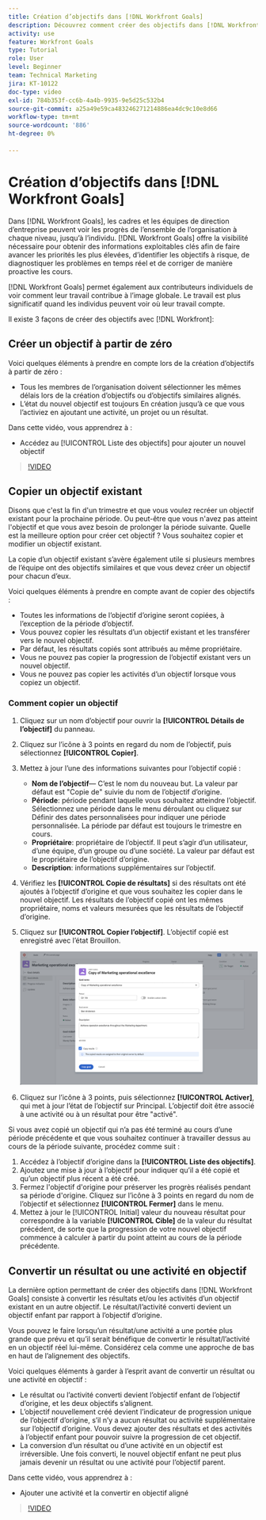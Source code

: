 ```yaml
---
title: Création d’objectifs dans [!DNL Workfront Goals]
description: Découvrez comment créer des objectifs dans [!DNL Workfront Goals] en utilisant trois options différentes.
activity: use
feature: Workfront Goals
type: Tutorial
role: User
level: Beginner
team: Technical Marketing
jira: KT-10122
doc-type: video
exl-id: 784b353f-cc6b-4a4b-9935-9e5d25c532b4
source-git-commit: a25a49e59ca483246271214886ea4dc9c10e8d66
workflow-type: tm+mt
source-wordcount: '886'
ht-degree: 0%

---
```


# Création d’objectifs dans [!DNL Workfront Goals]

Dans [!DNL Workfront Goals], les cadres et les équipes de direction d’entreprise peuvent voir les progrès de l’ensemble de l’organisation à chaque niveau, jusqu’à l’individu. [!DNL Workfront Goals] offre la visibilité nécessaire pour obtenir des informations exploitables clés afin de faire avancer les priorités les plus élevées, d’identifier les objectifs à risque, de diagnostiquer les problèmes en temps réel et de corriger de manière proactive les cours.

[!DNL Workfront Goals] permet également aux contributeurs individuels de voir comment leur travail contribue à l’image globale. Le travail est plus significatif quand les individus peuvent voir où leur travail compte.

Il existe 3 façons de créer des objectifs avec [!DNL Workfront]:

## Créer un objectif à partir de zéro

Voici quelques éléments à prendre en compte lors de la création d’objectifs à partir de zéro :

* Tous les membres de l’organisation doivent sélectionner les mêmes délais lors de la création d’objectifs ou d’objectifs similaires alignés.
* L’état du nouvel objectif est toujours En création jusqu’à ce que vous l’activiez en ajoutant une activité, un projet ou un résultat.

Dans cette vidéo, vous apprendrez à :

* Accédez au [!UICONTROL Liste des objectifs] pour ajouter un nouvel objectif

>[!VIDEO](https://video.tv.adobe.com/v/335191/?quality=12&learn=on)

## Copier un objectif existant

Disons que c&#39;est la fin d&#39;un trimestre et que vous voulez recréer un objectif existant pour la prochaine période. Ou peut-être que vous n&#39;avez pas atteint l&#39;objectif et que vous avez besoin de prolonger la période suivante. Quelle est la meilleure option pour créer cet objectif ? Vous souhaitez copier et modifier un objectif existant.

La copie d’un objectif existant s’avère également utile si plusieurs membres de l’équipe ont des objectifs similaires et que vous devez créer un objectif pour chacun d’eux.

Voici quelques éléments à prendre en compte avant de copier des objectifs :

* Toutes les informations de l’objectif d’origine seront copiées, à l’exception de la période d’objectif.
* Vous pouvez copier les résultats d’un objectif existant et les transférer vers le nouvel objectif.
* Par défaut, les résultats copiés sont attribués au même propriétaire.
* Vous ne pouvez pas copier la progression de l’objectif existant vers un nouvel objectif.
* Vous ne pouvez pas copier les activités d’un objectif lorsque vous copiez un objectif.

### Comment copier un objectif

1. Cliquez sur un nom d’objectif pour ouvrir la **[!UICONTROL Détails de l’objectif]** du panneau.
1. Cliquez sur l’icône à 3 points en regard du nom de l’objectif, puis sélectionnez **[!UICONTROL Copier]**.
1. Mettez à jour l’une des informations suivantes pour l’objectif copié :
   * **Nom de l’objectif**— C’est le nom du nouveau but. La valeur par défaut est &quot;Copie de&quot; suivie du nom de l’objectif d’origine.
   * **Période**: période pendant laquelle vous souhaitez atteindre l’objectif. Sélectionnez une période dans le menu déroulant ou cliquez sur Définir des dates personnalisées pour indiquer une période personnalisée. La période par défaut est toujours le trimestre en cours.
   * **Propriétaire**: propriétaire de l’objectif. Il peut s’agir d’un utilisateur, d’une équipe, d’un groupe ou d’une société. La valeur par défaut est le propriétaire de l’objectif d’origine.
   * **Description**: informations supplémentaires sur l’objectif.

1. Vérifiez les **[!UICONTROL Copie de résultats]** si des résultats ont été ajoutés à l’objectif d’origine et que vous souhaitez les copier dans le nouvel objectif. Les résultats de l’objectif copié ont les mêmes propriétaire, noms et valeurs mesurées que les résultats de l’objectif d’origine.

1. Cliquez sur **[!UICONTROL Copier l’objectif]**. L’objectif copié est enregistré avec l’état Brouillon.

   ![Une image de la fonction [!UICONTROL Détails de l’objectif] dans [!DNL Workfront Goals] avec le [!UICONTROL Copier] option](assets/03-workfront-goals-copy-a-goal.png)

1. Cliquez sur l’icône à 3 points, puis sélectionnez  **[!UICONTROL Activer]**, qui met à jour l’état de l’objectif sur Principal. L’objectif doit être associé à une activité ou à un résultat pour être &quot;activé&quot;.

Si vous avez copié un objectif qui n’a pas été terminé au cours d’une période précédente et que vous souhaitez continuer à travailler dessus au cours de la période suivante, procédez comme suit :

1. Accédez à l’objectif d’origine dans la **[!UICONTROL Liste des objectifs]**.
1. Ajoutez une mise à jour à l’objectif pour indiquer qu’il a été copié et qu’un objectif plus récent a été créé.
1. Fermez l&#39;objectif d&#39;origine pour préserver les progrès réalisés pendant sa période d&#39;origine. Cliquez sur l’icône à 3 points en regard du nom de l’objectif et sélectionnez **[!UICONTROL Fermer]** dans le menu.
1. Mettez à jour le [!UICONTROL Initial] valeur du nouveau résultat pour correspondre à la variable **[!UICONTROL Cible]** de la valeur du résultat précédent, de sorte que la progression de votre nouvel objectif commence à calculer à partir du point atteint au cours de la période précédente.

## Convertir un résultat ou une activité en objectif

La dernière option permettant de créer des objectifs dans [!DNL Workfront Goals] consiste à convertir les résultats et/ou les activités d’un objectif existant en un autre objectif. Le résultat/l’activité converti devient un objectif enfant par rapport à l’objectif d’origine.

Vous pouvez le faire lorsqu’un résultat/une activité a une portée plus grande que prévu et qu’il serait bénéfique de convertir le résultat/l’activité en un objectif réel lui-même. Considérez cela comme une approche de bas en haut de l’alignement des objectifs.

Voici quelques éléments à garder à l’esprit avant de convertir un résultat ou une activité en objectif :

* Le résultat ou l’activité converti devient l’objectif enfant de l’objectif d’origine, et les deux objectifs s’alignent.
* L’objectif nouvellement créé devient l’indicateur de progression unique de l’objectif d’origine, s’il n’y a aucun résultat ou activité supplémentaire sur l’objectif d’origine. Vous devez ajouter des résultats et des activités à l’objectif enfant pour pouvoir suivre la progression de cet objectif.
* La conversion d’un résultat ou d’une activité en un objectif est irréversible. Une fois converti, le nouvel objectif enfant ne peut plus jamais devenir un résultat ou une activité pour l’objectif parent.

Dans cette vidéo, vous apprendrez à :

* Ajouter une activité et la convertir en objectif aligné

>[!VIDEO](https://video.tv.adobe.com/v/335192/?quality=12&learn=on)


